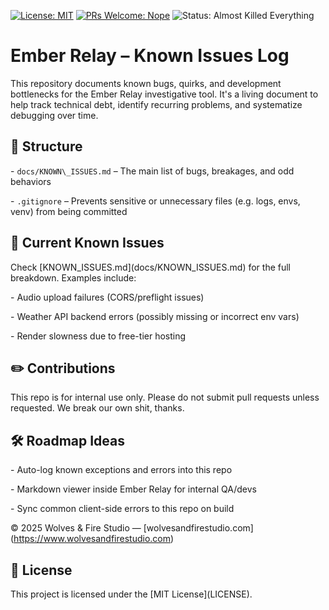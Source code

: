 [![License: MIT](https://img.shields.io/badge/license-MIT-green.svg)](LICENSE)
[![PRs Welcome: Nope](https://img.shields.io/badge/PRs-Welcome--nope-red.svg)](https://www.wolvesandfirestudio.com)
![Status: Almost Killed Everything](https://img.shields.io/badge/status-almost--killed--everything-yellow.svg)

# Ember Relay – Known Issues Log

This repository documents known bugs, quirks, and development bottlenecks for the Ember Relay investigative tool. It's a living document to help track technical debt, identify recurring problems, and systematize debugging over time.

## 📁 Structure

\- `docs/KNOWN\_ISSUES.md` – The main list of bugs, breakages, and odd behaviors

\- `.gitignore` – Prevents sensitive or unnecessary files (e.g. logs, envs, venv) from being committed

## 🚨 Current Known Issues

Check \[KNOWN\_ISSUES.md](docs/KNOWN\_ISSUES.md) for the full breakdown.
Examples include:

\- Audio upload failures (CORS/preflight issues)

\- Weather API backend errors (possibly missing or incorrect env vars)

\- Render slowness due to free-tier hosting

## ✏️ Contributions

This repo is for internal use only. Please do not submit pull requests unless requested. We break our own shit, thanks.

## 🛠️ Roadmap Ideas

\- Auto-log known exceptions and errors into this repo

\- Markdown viewer inside Ember Relay for internal QA/devs

\- Sync common client-side errors to this repo on build

© 2025 Wolves \& Fire Studio — \[wolvesandfirestudio.com](https://www.wolvesandfirestudio.com)

## 🧾 License
This project is licensed under the \[MIT License](LICENSE).




